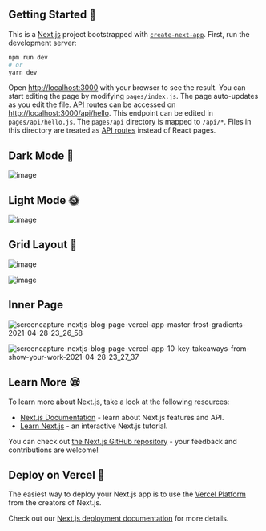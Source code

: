 ## Getting Started 🥱
This is a [Next.js](https://nextjs.org/) project bootstrapped with [`create-next-app`](https://github.com/vercel/next.js/tree/canary/packages/create-next-app).
First, run the development server:
```bash
npm run dev
# or
yarn dev
```
Open [http://localhost:3000](http://localhost:3000) with your browser to see the result.
You can start editing the page by modifying `pages/index.js`. The page auto-updates as you edit the file.
[API routes](https://nextjs.org/docs/api-routes/introduction) can be accessed on [http://localhost:3000/api/hello](http://localhost:3000/api/hello). This endpoint can be edited in `pages/api/hello.js`.
The `pages/api` directory is mapped to `/api/*`. Files in this directory are treated as [API routes](https://nextjs.org/docs/api-routes/introduction) instead of React pages.


## Dark Mode 🌚
![image](https://user-images.githubusercontent.com/23277339/116435818-67b6d580-a869-11eb-95dd-00455dca39f4.png)

## Light Mode 🌞
![image](https://user-images.githubusercontent.com/23277339/116435937-83ba7700-a869-11eb-8a16-31680e38c71f.png)

## Grid Layout 🚀
![image](https://user-images.githubusercontent.com/23277339/116436274-ddbb3c80-a869-11eb-9a01-c78daa995a07.png)

![image](https://user-images.githubusercontent.com/23277339/116436321-ec095880-a869-11eb-83ac-06f5608cb469.png)

## Inner Page
![screencapture-nextjs-blog-page-vercel-app-master-frost-gradients-2021-04-28-23_26_58](https://user-images.githubusercontent.com/23277339/116450745-4827a900-a879-11eb-915e-af8335f90956.png)



![screencapture-nextjs-blog-page-vercel-app-10-key-takeaways-from-show-your-work-2021-04-28-23_27_37](https://user-images.githubusercontent.com/23277339/116450791-5970b580-a879-11eb-94b9-7f0c2f9d0bad.png)





## Learn More 😪

To learn more about Next.js, take a look at the following resources:

- [Next.js Documentation](https://nextjs.org/docs) - learn about Next.js features and API.
- [Learn Next.js](https://nextjs.org/learn) - an interactive Next.js tutorial.

You can check out [the Next.js GitHub repository](https://github.com/vercel/next.js/) - your feedback and contributions are welcome!

## Deploy on Vercel 🚀

The easiest way to deploy your Next.js app is to use the [Vercel Platform](https://vercel.com/new?utm_medium=default-template&filter=next.js&utm_source=create-next-app&utm_campaign=create-next-app-readme) from the creators of Next.js.

Check out our [Next.js deployment documentation](https://nextjs.org/docs/deployment) for more details.
